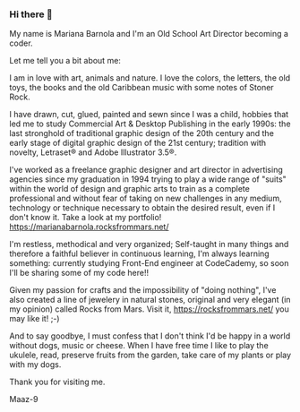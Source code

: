 ### Hi there 👋

<!--
**Maaz-9/maaz-9** is a ✨ _special_ ✨ repository because its `README.md` (this file) appears on your GitHub profile.

Here are some ideas to get you started:

- 🔭 I’m currently working on ...
- 🌱 I’m currently learning ...
- 👯 I’m looking to collaborate on ...
- 🤔 I’m looking for help with ...
- 💬 Ask me about ...
- 📫 How to reach me: ...
- 😄 Pronouns: ...
- ⚡ Fun fact: ...
-->

My name is Mariana Barnola and I'm an Old School Art Director becoming a coder.

Let me tell you a bit about me:

I am in love with art, animals and nature. I love the colors, the letters, the old toys, the books and the old Caribbean music with some notes of Stoner Rock.

I have drawn, cut, glued, painted and sewn since I was a child, hobbies that led me to study Commercial Art & Desktop Publishing in the early 1990s: the last stronghold of traditional graphic design of the 20th century and the early stage of digital graphic design of the 21st century; tradition with novelty, Letraset® and Adobe Illustrator 3.5®.

I've worked as a freelance graphic designer and art director in advertising agencies since my graduation in 1994 trying to play a wide range of "suits" within the world of design and graphic arts to train as a complete professional and without fear of taking on new challenges in any medium, technology or technique necessary to obtain the desired result, even if I don't know it. Take a look at my portfolio! https://marianabarnola.rocksfrommars.net/


I'm restless, methodical and very organized; Self-taught in many things and therefore a faithful believer in continuous learning, I'm always learning something: currently studying Front-End engineer at CodeCademy, so soon I'll be sharing some of my code here!!

Given my passion for crafts and the impossibility of "doing nothing", I've also created a line of jewelery in natural stones, original and very elegant (in my opinion) called Rocks from Mars. Visit it, https://rocksfrommars.net/ you may like it! ;-) 

And to say goodbye, I must confess that I don't think I'd be happy in a world without dogs, music or cheese.
When I have free time I like to play the ukulele, read, preserve fruits from the garden, take care of my plants or play with my dogs.

Thank you for visiting me.

Maaz-9
